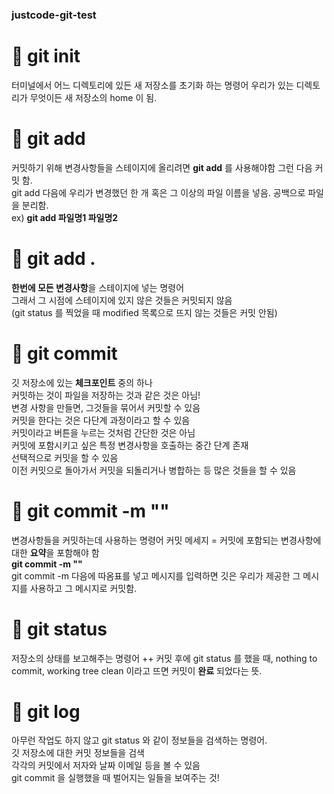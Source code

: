 ### justcode-git-test


# 🌟 git init

터미널에서 어느 디렉토리에 있든 새 저장소를 초기화 하는 명령어
우리가 있는 디렉토리가 무엇이든 새 저장소의 home 이 됨.

# 🌟 git add
커밋하기 위해 변경사항들을 스테이지에 올리려면 **git add** 를 사용해야함 그런 다음 커밋 함. </br>
git add 다음에 우리가 변경했던 한 개 혹은 그 이상의 파일 이름을 넣음. 공백으로 파일을 분리함.</br>
ex) **git add 파일명1 파일명2**

# 🌟 git add .

**한번에 모든 변경사항**을 스테이지에 넣는 명령어</br>
그래서 그 시점에 스테이지에 있지 않은 것들은 커밋되지 않음</br>
(git status 를 찍었을 때 modified 목록으로 뜨지 않는 것들은 커밋 안됨)

# 🌟 git commit

깃 저장소에 있는 **체크포인트** 중의 하나</br>
커밋하는 것이 파일을 저장하는 것과 같은 것은 아님!</br>
변경 사항을 만들면, 그것들을 묶어서 커밋할 수 있음</br>
커밋을 한다는 것은 다단계 과정이라고 할 수 있음</br>
커밋이라고 버튼을 누르는 것처럼 간단한 것은 아님</br>
커밋에 포함시키고 싶은 특정 변경사항을 호출하는 중간 단계 존재</br>
선택적으로 커밋을 할 수 있음</br>
이전 커밋으로 돌아가서 커밋을 되돌리거나 병합하는 등 많은 것들을 할 수 있음</br>

# 🌟 git commit -m ""

변경사항들을 커밋하는데 사용하는 명령어
커밋 메세지 = 커밋에 포함되는 변경사항에 대한 **요약**을 포함해야 함</br>
**git commit -m ""**</br>
git commit -m 다음에 따옴표를 넣고 메시지를 입력하면 깃은 우리가 제공한 그 메시지를 사용하고 그 메시지로 커밋함.</br>

# 🌟 git status

저장소의 상태를 보고해주는 명령어
++ 커밋 후에 git status 를 했을 때, nothing to commit, working tree clean 이라고 뜨면 커밋이 **완료** 되었다는 뜻.

# 🌟 git log

아무런 작업도 하지 않고 git status 와 같이 정보들을 검색하는 명령어.</br>
깃 저장소에 대한 커밋 정보들을 검색</br>
각각의 커밋에서 저자와 날짜 이메일 등을 볼 수 있음</br>
git commit 을 실행했을 때 벌어지는 일들을 보여주는 것!
